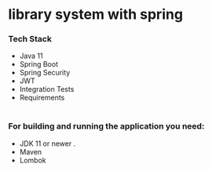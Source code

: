 # library system with spring
### Tech Stack<br>
* Java 11<br>
* Spring Boot<br>
* Spring Security<br>
* JWT<br>
* Integration Tests<br>
* Requirements<br><br>

### For building and running the application you need:<br>
* JDK 11 or newer .<br>
* Maven<br>
* Lombok<br>
